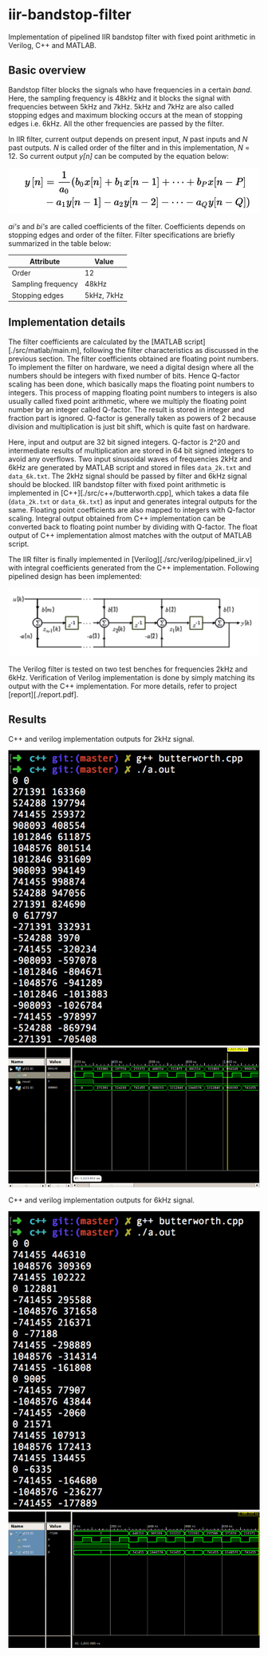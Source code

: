 # iir-bandstop-filter

Implementation of pipelined IIR bandstop filter with fixed point arithmetic in Verilog, C++ and MATLAB.

## Basic overview

Bandstop filter blocks the signals who have frequencies in a certain _band_. Here, the sampling frequency is 48kHz and it blocks the signal with frequencies between 5kHz and 7kHz. 5kHz and 7kHz are also called stopping edges and maximum blocking occurs at the mean of stopping edges i.e. 6kHz. All the other frequencies are passed by the filter.

In IIR filter, current output depends on present input, _N_ past inputs and _N_ past outputs. _N_ is called order of the filter and in this implementation, _N_ = 12. So current output _y[n]_ can be computed by the equation below: 

![filter_equation](./images/equation.png)

_ai's_ and _bi's_ are called coefficients of the filter. Coefficients depends on stopping edges and order of the filter. Filter specifications are briefly summarized in the table below: 

Attribute | Value
--- | --- | 
| Order | 12 | 
| Sampling frequency | 48kHz | 
| Stopping edges | 5kHz, 7kHz | 

## Implementation details 

The filter coefficients are calculated by the [MATLAB script][./src/matlab/main.m], following the filter characteristics as discussed in the previous section. The filter coefficients obtained are floating point numbers. To implement the filter on hardware, we need a digital design where all the numbers should be integers with fixed number of bits. Hence Q-factor scaling has been done, which basically maps the floating point numbers to integers. This process of mapping floating point numbers to integers is also usually called fixed point arithmetic, where we multiply the floating point number by an integer called Q-factor. The result is stored in integer and fraction part is ignored. Q-factor is generally taken as powers of 2 because division and multiplication is just bit shift, which is quite fast on hardware. 

Here, input and output are 32 bit signed integers. Q-factor is 2^20 and intermediate results of multiplication are stored in 64 bit signed integers to avoid any overflows. Two input sinusoidal waves of frequencies 2kHz and 6kHz are generated by MATLAB script and stored in files `data_2k.txt` and `data_6k.txt`. The 2kHz signal should be passed by filter and 6kHz signal should be blocked. IIR bandstop filter with fixed point arithmetic is implemented in [C++][./src/c++/butterworth.cpp], which takes a data file (`data_2k.txt` or `data_6k.txt`) as input and generates integral outputs for the same. Floating point coefficients are also mapped to integers with Q-factor scaling. Integral output obtained from C++ implementation can be converted back to floating point number by dividing with Q-factor. The float output of C++ implementation almost matches with the output of MATLAB script. 

The IIR filter is finally implemented in [Verilog][./src/verilog/pipelined_iir.v] with integral coefficients generated from the C++ implementation. Following pipelined design has been implemented: 

![pipelined_design](./images/pipelined_design.png)

The Verilog filter is tested on two test benches for frequencies 2kHz and 6kHz. Verification of Verilog implementation is done by simply matching its output with the C++ implementation. For more details, refer to project [report][./report.pdf].

## Results

C++ and verilog implementation outputs for 2kHz signal.

![c++-2k](./images/test_c++_2k.png)
![verilog-2k](./images/test_verilog_2k.png)

C++ and verilog implementation outputs for 6kHz signal.

![c++-6k](./images/test_c++_6k.png)
![verilog-6k](./images/test_verilog_6k.png)
